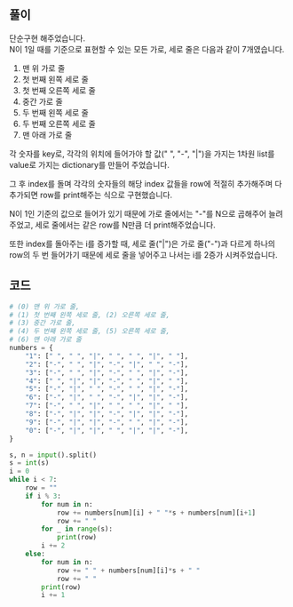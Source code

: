 ## 풀이

단순구현 해주었습니다.  
N이 1일 때를 기준으로 표현할 수 있는 모든 가로, 세로 줄은 다음과 같이 7개였습니다.
 1. 맨 위 가로 줄
 2. 첫 번째 왼쪽 세로 줄
 3. 첫 번째 오른쪽 세로 줄
 4. 중간 가로 줄
 5. 두 번째 왼쪽 세로 줄
 6. 두 번째 오른쪽 세로 줄
 7. 맨 아래 가로 줄  

각 숫자를 key로, 각각의 위치에 들어가야 할 값(" ", "-", "|")을 가지는 1차원 list를 value로 가지는 dictionary를 만들어 주었습니다.

그 후 index를 돌며 각각의 숫자들의 해당 index 값들을 row에 적절히 추가해주며 다 추가되면 row를 print해주는 식으로 구현했습니다.  

N이 1인 기준의 값으로 들어가 있기 때문에 가로 줄에서는 "-"를 N으로 곱해주어 늘려주었고, 세로 줄에서는 같은 row를 N만큼 더 print해주었습니다.  

또한 index를 돌아주는 i를 증가할 때, 세로 줄("|")은 가로 줄("-")과 다르게 하나의 row의 두 번 들어가기 때문에 세로 줄을 넣어주고 나서는 i를 2증가 시켜주었습니다.

## 코드

```python
# (0) 맨 위 가로 줄,
# (1) 첫 번째 왼쪽 세로 줄, (2) 오른쪽 세로 줄,
# (3) 중간 가로 줄,
# (4) 두 번째 왼쪽 세로 줄, (5) 오른쪽 세로 줄,
# (6) 맨 아래 가로 줄
numbers = {
    "1": [" ", " ", "|", " ", " ", "|", " "],
    "2": ["-", " ", "|", "-", "|", " ", "-"],
    "3": ["-", " ", "|", "-", " ", "|", "-"],
    "4": [" ", "|", "|", "-", " ", "|", " "],
    "5": ["-", "|", " ", "-", " ", "|", "-"],
    "6": ["-", "|", " ", "-", "|", "|", "-"],
    "7": ["-", " ", "|", " ", " ", "|", " "],
    "8": ["-", "|", "|", "-", "|", "|", "-"],
    "9": ["-", "|", "|", "-", " ", "|", "-"],
    "0": ["-", "|", "|", " ", "|", "|", "-"],
}

s, n = input().split()
s = int(s)
i = 0
while i < 7:
    row = ""
    if i % 3:
        for num in n:
            row += numbers[num][i] + " "*s + numbers[num][i+1]
            row += " "
        for _ in range(s):
            print(row)
        i += 2
    else:
        for num in n:
            row += " " + numbers[num][i]*s + " "
            row += " "
        print(row)
        i += 1
```
